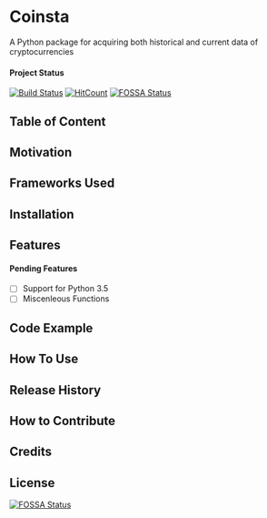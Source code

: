 # Coinsta
A Python package for acquiring both historical and current data of cryptocurrencies

#### Project Status
[![Build Status](https://www.travis-ci.org/PyDataBlog/Coinsta.svg?branch=master)](https://www.travis-ci.org/PyDataBlog/Coinsta)
[![HitCount](http://hits.dwyl.io/PyDataBlog/PyDataBlog/Coinsta.svg)](http://hits.dwyl.io/PyDataBlog/PyDataBlog/Coinsta)
[![FOSSA Status](https://app.fossa.io/api/projects/git%2Bgithub.com%2FPyDataBlog%2FCoinsta.svg?type=shield)](https://app.fossa.io/projects/git%2Bgithub.com%2FPyDataBlog%2FCoinsta?ref=badge_shield)

## Table of Content

## Motivation

## Frameworks Used

## Installation

## Features

#### Pending Features
- [ ] Support for Python 3.5
- [ ] Miscenleous Functions

## Code Example

## How To Use

## Release History

## How to Contribute

## Credits

## License
[![FOSSA Status](https://app.fossa.io/api/projects/git%2Bgithub.com%2FPyDataBlog%2FCoinsta.svg?type=large)](https://app.fossa.io/projects/git%2Bgithub.com%2FPyDataBlog%2FCoinsta?ref=badge_large)
